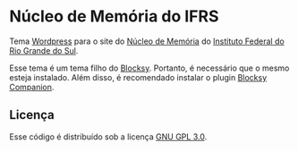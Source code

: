 # Núcleo de Memória do IFRS

Tema [Wordpress](https://wordpress.org/) para o site do [Núcleo de Memória](https://memoria.ifrs.edu.br/) do [Instituto Federal do Rio Grande do Sul](http://ifrs.edu.br/).

Esse tema é um tema filho do [Blocksy](https://creativethemes.com/blocksy/). Portanto, é necessário que o mesmo esteja instalado.
Além disso, é recomendado instalar o plugin [Blocksy Companion](https://wordpress.org/plugins/blocksy-companion/).

## Licença

Esse código é distribuído sob a licença [GNU GPL 3.0](http://www.gnu.org/licenses/gpl-3.0.txt).
